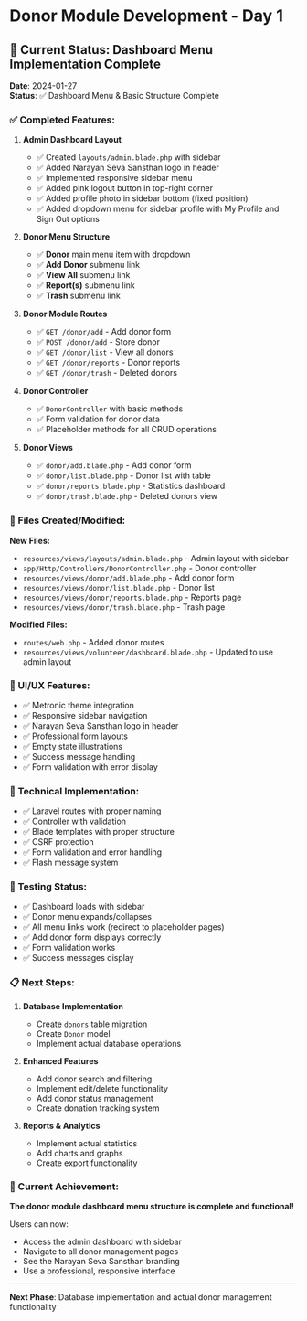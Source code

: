 # Donor Module Development - Day 1

## 🎯 Current Status: Dashboard Menu Implementation Complete

**Date**: 2024-01-27  
**Status**: ✅ Dashboard Menu & Basic Structure Complete

### ✅ Completed Features:

1. **Admin Dashboard Layout**
   - ✅ Created `layouts/admin.blade.php` with sidebar
   - ✅ Added Narayan Seva Sansthan logo in header
   - ✅ Implemented responsive sidebar menu
   - ✅ Added pink logout button in top-right corner
   - ✅ Added profile photo in sidebar bottom (fixed position)
   - ✅ Added dropdown menu for sidebar profile with My Profile and Sign Out options

2. **Donor Menu Structure**
   - ✅ **Donor** main menu item with dropdown
   - ✅ **Add Donor** submenu link
   - ✅ **View All** submenu link  
   - ✅ **Report(s)** submenu link
   - ✅ **Trash** submenu link

3. **Donor Module Routes**
   - ✅ `GET /donor/add` - Add donor form
   - ✅ `POST /donor/add` - Store donor
   - ✅ `GET /donor/list` - View all donors
   - ✅ `GET /donor/reports` - Donor reports
   - ✅ `GET /donor/trash` - Deleted donors

4. **Donor Controller**
   - ✅ `DonorController` with basic methods
   - ✅ Form validation for donor data
   - ✅ Placeholder methods for all CRUD operations

5. **Donor Views**
   - ✅ `donor/add.blade.php` - Add donor form
   - ✅ `donor/list.blade.php` - Donor list with table
   - ✅ `donor/reports.blade.php` - Statistics dashboard
   - ✅ `donor/trash.blade.php` - Deleted donors view

### 📁 Files Created/Modified:

**New Files:**
- `resources/views/layouts/admin.blade.php` - Admin layout with sidebar
- `app/Http/Controllers/DonorController.php` - Donor controller
- `resources/views/donor/add.blade.php` - Add donor form
- `resources/views/donor/list.blade.php` - Donor list
- `resources/views/donor/reports.blade.php` - Reports page
- `resources/views/donor/trash.blade.php` - Trash page

**Modified Files:**
- `routes/web.php` - Added donor routes
- `resources/views/volunteer/dashboard.blade.php` - Updated to use admin layout

### 🎨 UI/UX Features:
- ✅ Metronic theme integration
- ✅ Responsive sidebar navigation
- ✅ Narayan Seva Sansthan logo in header
- ✅ Professional form layouts
- ✅ Empty state illustrations
- ✅ Success message handling
- ✅ Form validation with error display

### 🔧 Technical Implementation:
- ✅ Laravel routes with proper naming
- ✅ Controller with validation
- ✅ Blade templates with proper structure
- ✅ CSRF protection
- ✅ Form validation and error handling
- ✅ Flash message system

### 🧪 Testing Status:
- ✅ Dashboard loads with sidebar
- ✅ Donor menu expands/collapses
- ✅ All menu links work (redirect to placeholder pages)
- ✅ Add donor form displays correctly
- ✅ Form validation works
- ✅ Success messages display

### 📋 Next Steps:
1. **Database Implementation**
   - Create `donors` table migration
   - Create `Donor` model
   - Implement actual database operations

2. **Enhanced Features**
   - Add donor search and filtering
   - Implement edit/delete functionality
   - Add donor status management
   - Create donation tracking system

3. **Reports & Analytics**
   - Implement actual statistics
   - Add charts and graphs
   - Create export functionality

### 🎉 Current Achievement:
**The donor module dashboard menu structure is complete and functional!**

Users can now:
- Access the admin dashboard with sidebar
- Navigate to all donor management pages
- See the Narayan Seva Sansthan branding
- Use a professional, responsive interface

---

**Next Phase**: Database implementation and actual donor management functionality 